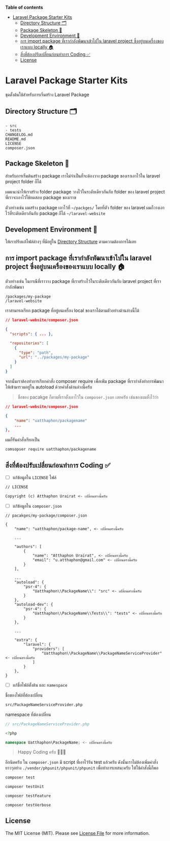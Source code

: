 **Table of contents**
- [Laravel Package Starter Kits](#laravel-package-starter-kits)
  - [Directory Structure 🗂️](#directory-structure-️)
  - [Package Skeleton 🦴](#package-skeleton-)
  - [Development Environment 🌱](#development-environment-)
  - [การ import package ที่เรากำลังพัฒนาเข้าไปใน laravel project ซึ่งอยู่บนเครื่องของเราแบบ locally 🏠](#การ-import-package-ที่เรากำลังพัฒนาเข้าไปใน-laravel-project-ซึ่งอยู่บนเครื่องของเราแบบ-locally-)
  - [สิ่งที่ต้องปรับเปลี่ยนก่อนทำการ Coding ✅](#สิ่งที่ต้องปรับเปลี่ยนก่อนทำการ-coding-)
  - [License](#license)

# Laravel Package Starter Kits
 
ชุดตั้งต้นใช้สำหรับการเริ่มสร้าง Laravel Package

## Directory Structure 🗂️

```
- src
- tests
CHANGELOG.md
README.md
LICENSE
composer.json
```

## Package Skeleton 🦴

สำหรับการเริ่มต้นสร้าง package เราไม่จำเป็นที่จะต้องวาง package ของเราเอาไว้ใน laravel project folder ก็ได้

ผมแนะนำให้เราสร้าง folder package วางไว้ในระดับเดียวกันกับ folder ของ laravel project ที่เราจะเอาไว้ใช้ทดสอบ package ของเราฃ

ตัวอย่างเช่น ผมสร้าง package เอาไว้ที่ `~/packges/` โดยที่ตัว folder ของ laravel ผมก็วางเอาไว้ที่ระดับเดียวกันกับ package ก็ได้ `~/laravel-website`

## Development Environment 🌱

ให้เราปรับแก้ไฟล์ต่างๆ ที่มีอยู่ใน [Directory Structure](#directory_structure) ตามความต้องการได้เลย

## การ import package ที่เรากำลังพัฒนาเข้าไปใน laravel project ซึ่งอยู่บนเครื่องของเราแบบ locally 🏠

ตัวอย่างเช่น ในกรณีที่เราวาง package ที่เราสร้างไว้ในระดับเดียวกันกับ laravel project ที่เรากำลังพัฒนา

```
/packages/my-package
/laravel-website
```

เราสามารถเรียก package ที่อยู่บนเครื่อง local ของเราได้ตามตัวอย่างด้านล่างนี้ได้

```json  
// laravel-website/composer.json

{
  "scripts": { ... },

  "repositories": [
    {
      "type": "path",
      "url": "../packages/my-package"
    }
  ]
}
```

จากนั้นเราต้องทำการเรียกคำสั่ง composer require เพื่อเพ่ิม package ที่เรากำลังทำการพัฒนาให้เข้ามารวมอยู่ใน autoload ด้วยคำสั่งด้านล่างนี้ครับ 

> ชื่อของ pacakge ก็ตามที่เราตั้งเอาไว้ใน `composer.json` เลยครับ เช่นของผมตั้งไว้ว่า 
> 
```json
// laravel-website/composer.json

{
    "name": "uatthaphon/packagename"
    ...
},
```

ผมก็รันคำสั่งเรียกเป็น

```sh
comsopser require uatthaphon/packagename
```

## สิ่งที่ต้องปรับเปลี่ยนก่อนทำการ Coding ✅

- [ ] แก้ข้อมูลใน `LICENSE` ไฟล์

```md
// LICENSE

Copyright (c) Atthaphon Urairat <- เปลี่ยนตรงนี้ครับ
```

- [ ] แก้ข้อมูลใน `composer.json`

```
// pacakges/my-package/composer.json

{
    "name": "uatthaphon/package-name", <- เปลี่ยนตรงนี้ครับ
    
    ...

    "authors": [
        {
            "name": "Atthaphon Urairat", <- เปลี่ยนตรงนี้ครับ
            "email": "u.atthaphon@gmail.com" <- เปลี่ยนตรงนี้ครับ
        }
    ],
    
    ...
    "autoload": {
        "psr-4": {
            "Uatthaphon\\PackageName\\": "src" <- เปลี่ยนตรงนี้ครับ
        }
    },
    "autoload-dev": {
        "psr-4": {
            "Uatthaphon\\PackageName\\Tests\\": "tests" <- เปลี่ยนตรงนี้ครับ
        }
    },
    
    ...

    "extra": {
        "laravel": {
            "providers": [
                "Uatthaphon\\PackageName\\PackageNameServiceProvider" <- เปลี่ยนตรงนี้ครับ
            ]
        }
    },
}

```    

- [ ] แก้ชื่อไฟล์ตั้งต้น และ `namespace`

ชื่อของไฟล์ที่ต้องเปลี่ยน

```sh
src/PackageNameServiceProvider.php
```

namespace ที่ต้องเปลี่ยน

```php
// src/PackageNameServiceProvider.php

<?php

namespace Uatthaphon\PackageName; <- เปลี่ยนตรงนี้ครับ

```

> Happy Coding ครับ 🥰🥰🥰

อีกนิดครับ ใน `composer.json` มี script ที่เอาไว้รัน test แล้วครับ ดังนั้นเราไม่ต้องเพิ่มคำสั่งยาวๆอย่าง `./vendor/phpunit/phpunit/phpunit` เพื่อทำการเทสนะครับ ให้ใช้คำสั่งนี้ก็พอ

```sh
composer test

composer testUnit

composer testFeature

composer testVerbose

```
## License

The MIT License (MIT). Please see [License File](LICENSE) for more information.
